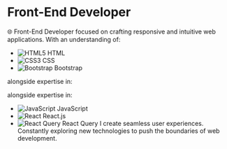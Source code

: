 # Front-End Developer

🌐 Front-End Developer focused on crafting responsive and intuitive web applications. With an understanding of:

- ![HTML5](https://img.shields.io/badge/-HTML5-E34F26?style=flat&logo=html5&logoColor=white) HTML
- ![CSS3](https://img.shields.io/badge/-CSS3-1572B6?style=flat&logo=css3&logoColor=white) CSS
- ![Bootstrap](https://img.shields.io/badge/-Bootstrap-7952B3?style=flat&logo=bootstrap&logoColor=white) Bootstrap

alongside expertise in:

alongside expertise in:
- ![JavaScript](https://img.shields.io/badge/-JavaScript-F7DF1E?style=flat&logo=javascript&logoColor=black) JavaScript
- ![React](https://img.shields.io/badge/-React-61DAFB?style=flat&logo=react&logoColor=black) React.js
- ![React Query](https://img.shields.io/badge/-React_Query-FF4154?style=flat&logo=react-query&logoColor=white) React Query
I create seamless user experiences. Constantly exploring new technologies to push the boundaries of web development.





